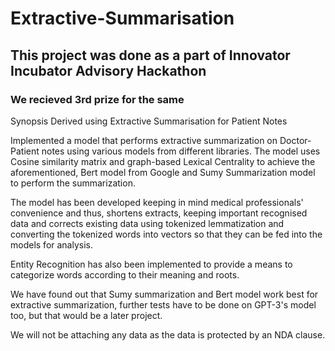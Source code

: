 # Extractive-Summarisation
## This project was done as a part of Innovator Incubator Advisory Hackathon
### We recieved 3rd prize for the same
Synopsis Derived using Extractive Summarisation for Patient Notes

Implemented a model that performs extractive summarization on Doctor-Patient notes using various models from different libraries. 
The model uses Cosine similarity matrix and graph-based Lexical Centrality to achieve the aforementioned, Bert model from Google and Sumy Summarization model to perform the summarization.

The model has been developed keeping in mind medical professionals' convenience and thus, shortens extracts, keeping important recognised data and corrects existing data using tokenized lemmatization and converting the tokenized words into vectors so that they can be fed into the models for analysis.

Entity Recognition has also been implemented to provide a means to categorize words according to their meaning and roots.

We have found out that Sumy summarization and Bert model work best for extractive summarization, further tests have to be done on GPT-3's model too, but that would be a later project.

We will not be attaching any data as the data is protected by an NDA clause.
